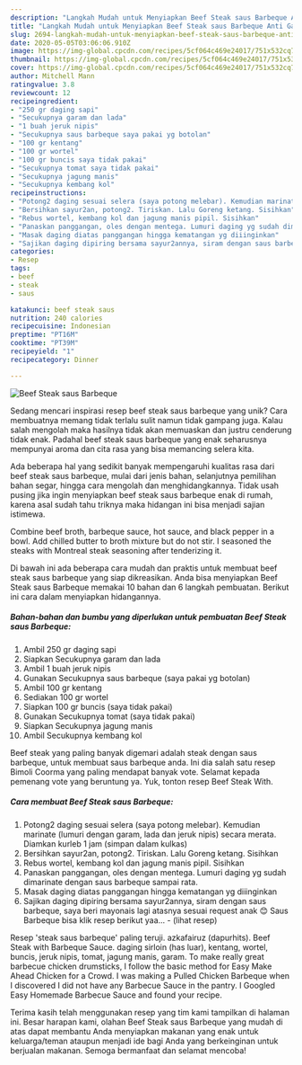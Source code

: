 ```yaml
---
description: "Langkah Mudah untuk Menyiapkan Beef Steak saus Barbeque Anti Gagal"
title: "Langkah Mudah untuk Menyiapkan Beef Steak saus Barbeque Anti Gagal"
slug: 2694-langkah-mudah-untuk-menyiapkan-beef-steak-saus-barbeque-anti-gagal
date: 2020-05-05T03:06:06.910Z
image: https://img-global.cpcdn.com/recipes/5cf064c469e24017/751x532cq70/beef-steak-saus-barbeque-foto-resep-utama.jpg
thumbnail: https://img-global.cpcdn.com/recipes/5cf064c469e24017/751x532cq70/beef-steak-saus-barbeque-foto-resep-utama.jpg
cover: https://img-global.cpcdn.com/recipes/5cf064c469e24017/751x532cq70/beef-steak-saus-barbeque-foto-resep-utama.jpg
author: Mitchell Mann
ratingvalue: 3.8
reviewcount: 12
recipeingredient:
- "250 gr daging sapi"
- "Secukupnya garam dan lada"
- "1 buah jeruk nipis"
- "Secukupnya saus barbeque saya pakai yg botolan"
- "100 gr kentang"
- "100 gr wortel"
- "100 gr buncis saya tidak pakai"
- "Secukupnya tomat saya tidak pakai"
- "Secukupnya jagung manis"
- "Secukupnya kembang kol"
recipeinstructions:
- "Potong2 daging sesuai selera (saya potong melebar). Kemudian marinate (lumuri dengan garam, lada dan jeruk nipis) secara merata. Diamkan kurleb 1 jam (simpan dalam kulkas)"
- "Bersihkan sayur2an, potong2. Tiriskan. Lalu Goreng ketang. Sisihkan"
- "Rebus wortel, kembang kol dan jagung manis pipil. Sisihkan"
- "Panaskan panggangan, oles dengan mentega. Lumuri daging yg sudah dimarinate dengan saus barbeque sampai rata."
- "Masak daging diatas panggangan hingga kematangan yg diiinginkan"
- "Sajikan daging dipiring bersama sayur2annya, siram dengan saus barbeque, saya beri mayonais lagi atasnya sesuai request anak 😊 Saus Barbeque bisa klik resep berikut yaa...             (lihat resep)"
categories:
- Resep
tags:
- beef
- steak
- saus

katakunci: beef steak saus 
nutrition: 240 calories
recipecuisine: Indonesian
preptime: "PT16M"
cooktime: "PT39M"
recipeyield: "1"
recipecategory: Dinner

---
```



![Beef Steak saus Barbeque](https://img-global.cpcdn.com/recipes/5cf064c469e24017/751x532cq70/beef-steak-saus-barbeque-foto-resep-utama.jpg)

Sedang mencari inspirasi resep beef steak saus barbeque yang unik? Cara membuatnya memang tidak terlalu sulit namun tidak gampang juga. Kalau salah mengolah maka hasilnya tidak akan memuaskan dan justru cenderung tidak enak. Padahal beef steak saus barbeque yang enak seharusnya mempunyai aroma dan cita rasa yang bisa memancing selera kita.

Ada beberapa hal yang sedikit banyak mempengaruhi kualitas rasa dari beef steak saus barbeque, mulai dari jenis bahan, selanjutnya pemilihan bahan segar, hingga cara mengolah dan menghidangkannya. Tidak usah pusing jika ingin menyiapkan beef steak saus barbeque enak di rumah, karena asal sudah tahu triknya maka hidangan ini bisa menjadi sajian istimewa.

Combine beef broth, barbeque sauce, hot sauce, and black pepper in a bowl. Add chilled butter to broth mixture but do not stir. I seasoned the steaks with Montreal steak seasoning after tenderizing it.


Di bawah ini ada beberapa cara mudah dan praktis untuk membuat beef steak saus barbeque yang siap dikreasikan. Anda bisa menyiapkan Beef Steak saus Barbeque memakai 10 bahan dan 6 langkah pembuatan. Berikut ini cara dalam menyiapkan hidangannya.

<!--inarticleads1-->

##### Bahan-bahan dan bumbu yang diperlukan untuk pembuatan Beef Steak saus Barbeque:

1. Ambil 250 gr daging sapi
1. Siapkan Secukupnya garam dan lada
1. Ambil 1 buah jeruk nipis
1. Gunakan Secukupnya saus barbeque (saya pakai yg botolan)
1. Ambil 100 gr kentang
1. Sediakan 100 gr wortel
1. Siapkan 100 gr buncis (saya tidak pakai)
1. Gunakan Secukupnya tomat (saya tidak pakai)
1. Siapkan Secukupnya jagung manis
1. Ambil Secukupnya kembang kol


Beef steak yang paling banyak digemari adalah steak dengan saus barbeque, untuk membuat saus barbeque anda. Ini dia salah satu resep Bimoli Coorma yang paling mendapat banyak vote. Selamat kepada pemenang vote yang beruntung ya. Yuk, tonton resep Beef Steak With. 

<!--inarticleads2-->

##### Cara membuat Beef Steak saus Barbeque:

1. Potong2 daging sesuai selera (saya potong melebar). Kemudian marinate (lumuri dengan garam, lada dan jeruk nipis) secara merata. Diamkan kurleb 1 jam (simpan dalam kulkas)
1. Bersihkan sayur2an, potong2. Tiriskan. Lalu Goreng ketang. Sisihkan
1. Rebus wortel, kembang kol dan jagung manis pipil. Sisihkan
1. Panaskan panggangan, oles dengan mentega. Lumuri daging yg sudah dimarinate dengan saus barbeque sampai rata.
1. Masak daging diatas panggangan hingga kematangan yg diiinginkan
1. Sajikan daging dipiring bersama sayur2annya, siram dengan saus barbeque, saya beri mayonais lagi atasnya sesuai request anak 😊 Saus Barbeque bisa klik resep berikut yaa... -             (lihat resep)


Resep &#39;steak saus barbeque&#39; paling teruji. azkafairuz (dapurhits). Beef Steak with Barbeque Sauce. daging sirloin (has luar), kentang, wortel, buncis, jeruk nipis, tomat, jagung manis, garam. To make really great barbecue chicken drumsticks, I follow the basic method for Easy Make Ahead Chicken for a Crowd. I was making a Pulled Chicken Barbeque when I discovered I did not have any Barbecue Sauce in the pantry. I Googled Easy Homemade Barbecue Sauce and found your recipe. 

Terima kasih telah menggunakan resep yang tim kami tampilkan di halaman ini. Besar harapan kami, olahan Beef Steak saus Barbeque yang mudah di atas dapat membantu Anda menyiapkan makanan yang enak untuk keluarga/teman ataupun menjadi ide bagi Anda yang berkeinginan untuk berjualan makanan. Semoga bermanfaat dan selamat mencoba!
